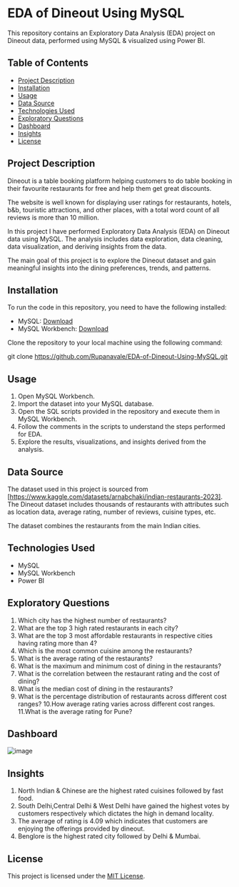 # EDA of Dineout Using MySQL

This repository contains an Exploratory Data Analysis (EDA) project on Dineout data, performed using MySQL & visualized using Power BI.

## Table of Contents

- [Project Description](#project-description)
- [Installation](#installation)
- [Usage](#usage)
- [Data Source](#data-source)
- [Technologies Used](#technologies-used)
- [Exploratory Questions](#exploratory-questions)
- [Dashboard](#dashboard)
- [Insights](#insights)
- [License](#license)

## Project Description

Dineout is a table booking platform helping customers to do table booking in their favourite restaurants for free and help them get great discounts.

The website is well known for displaying user ratings for restaurants, hotels, b&b, touristic attractions, and other places, with a total word count of all reviews is more than 10 million.

In this project I have performed Exploratory Data Analysis (EDA) on Dineout data using MySQL. The analysis includes data exploration, data cleaning, data visualization, and deriving insights from the data.

The main goal of this project is to explore the Dineout dataset and gain meaningful insights into the dining preferences, trends, and patterns.

## Installation

To run the code in this repository, you need to have the following installed:

- MySQL: [Download](https://www.mysql.com/downloads/)
- MySQL Workbench: [Download](https://www.mysql.com/products/workbench/)

Clone the repository to your local machine using the following command:

git clone https://github.com/Rupanavale/EDA-of-Dineout-Using-MySQL.git


## Usage

1. Open MySQL Workbench.
2. Import the dataset into your MySQL database.
3. Open the SQL scripts provided in the repository and execute them in MySQL Workbench.
4. Follow the comments in the scripts to understand the steps performed for EDA.
5. Explore the results, visualizations, and insights derived from the analysis.

## Data Source

The dataset used in this project is sourced from [https://www.kaggle.com/datasets/arnabchaki/indian-restaurants-2023]. The Dineout dataset includes thousands of restaurants with attributes such as location data, average rating, number of reviews, cuisine types, etc.

The dataset combines the restaurants from the main Indian cities.

## Technologies Used

- MySQL
- MySQL Workbench
- Power BI

## Exploratory Questions
1. Which city has the highest number of restaurants?
2. What are the top 3 high rated restaurants in each city?
3. What are the top 3 most affordable restaurants in respective cities having rating more than 4?
4. Which is the most common cuisine among the restaurants?
5. What is the average rating of the restaurants?
6. What is the maximum and minimum cost of dining in the restaurants?
7. What is the correlation between the restaurant rating and the cost of dining?
8. What is the median cost of dining in the restaurants?
9. What is the percentage distribution of restaurants across different cost ranges?
10.How average rating varies across different cost ranges.
11.What is the average rating for Pune?

## Dashboard
![image](https://github.com/Rupanavale/EDA-of-Dineout-Using-MySQL/assets/109949193/16aabcc4-0d02-4e65-9d68-3b05dd656d10)

## Insights
1. North Indian & Chinese are the highest rated cuisines followed by fast food.
2. South Delhi,Central Delhi & West Delhi have gained the highest votes by customers respectively which dictates the high in demand locality.
3. The average of rating is 4.09 which indicates that customers are enjoying the offerings provided by dineout.
4. Benglore is the highest rated city followed by Delhi & Mumbai.

## License

This project is licensed under the [MIT License](LICENSE).
